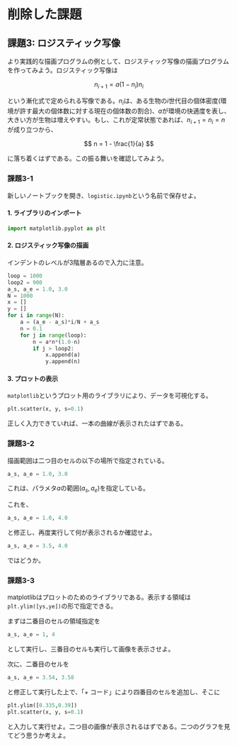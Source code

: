 # 削除した課題

## 課題3: ロジスティック写像

より実践的な描画プログラムの例として、ロジスティック写像の描画プログラムを作ってみよう。ロジスティック写像は

$$
n_{i+1} = a (1- n_i) n_i
$$

という漸化式で定められる写像である。$n_i$は、ある生物の$i$世代目の個体密度(環境が許す最大の個体数に対する現在の個体数の割合)、$a$が環境の快適度を表し、大きい方が生物は増えやすい。もし、これが定常状態であれば、$n_{i+1} = n_i = n$が成り立つから、

$$
n = 1 - \frac{1}{a}
$$

に落ち着くはずである。この振る舞いを確認してみよう。

### 課題3-1

新しいノートブックを開き、`logistic.ipynb`という名前で保存せよ。

#### 1. ライブラリのインポート

```py
import matplotlib.pyplot as plt
```

#### 2. ロジスティック写像の描画

インデントのレベルが3階層あるので入力に注意。

```py
loop = 1000
loop2 = 900
a_s, a_e = 1.0, 3.0
N = 1000
x = []
y = []
for i in range(N):
    a = (a_e - a_s)*i/N + a_s
    n = 0.1
    for j in range(loop):
        n = a*n*(1.0-n)
        if j > loop2:
            x.append(a)
            y.append(n)
```

#### 3. プロットの表示

`matplotlib`というプロット用のライブラリにより、データを可視化する。

```py
plt.scatter(x, y, s=0.1)
```

正しく入力できていれば、一本の曲線が表示されたはずである。

### 課題3-2

描画範囲は二つ目のセルの以下の場所で指定されている。

```py
a_s, a_e = 1.0, 3.0
```

これは、パラメタ$a$の範囲$(a_s, a_e)$を指定している。

これを、

```py
a_s, a_e = 1.0, 4.0
```

と修正し、再度実行して何が表示されるか確認せよ。

```py
a_s, a_e = 3.5, 4.0
```

ではどうか。

### 課題3-3

matplotlibはプロットのためのライブラリである。表示する領域は`plt.ylim([ys,ye])`の形で指定できる。

まずは二番目のセルの領域指定を

```py
a_s, a_e = 1, 4
```

として実行し、三番目のセルも実行して画像を表示させよ。

次に、二番目のセルを

```py
a_s, a_e = 3.54, 3.58
```

と修正して実行した上で、「+ コード」により四番目のセルを追加し、そこに

```py
plt.ylim([0.335,0.39])
plt.scatter(x, y, s=0.1)
```

と入力して実行せよ。二つ目の画像が表示されるはずである。二つのグラフを見てどう思うか考えよ。
